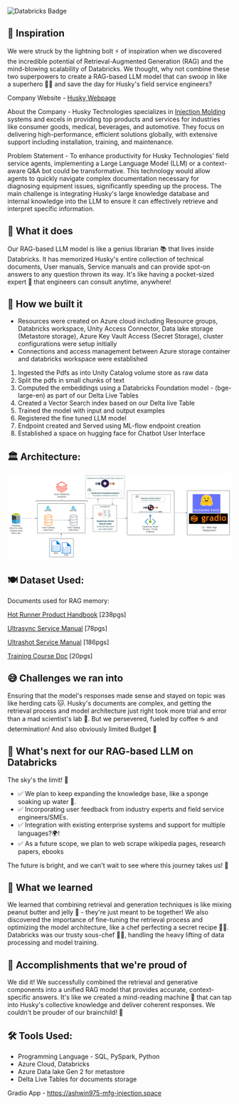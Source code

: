 ![Databricks Badge](https://img.shields.io/badge/made%20with-Databricks-red)

## 🎉 Inspiration
We were struck by the lightning bolt ⚡ of inspiration when we discovered the incredible potential of Retrieval-Augmented Generation (RAG) and the mind-blowing scalability of Databricks. We thought, why not combine these two superpowers to create a RAG-based LLM model that can swoop in like a superhero 🦸‍♂️ and save the day for Husky's field service engineers? 

Company Website - [Husky Webpage](https://www.husky.co/en/)

About the Company - Husky Technologies specializes in [Injection Molding](https://en.wikipedia.org/wiki/Injection_moulding) systems and excels in providing top products and services for industries like consumer goods, medical, beverages, and automotive. They focus on delivering high-performance, efficient solutions globally, with extensive support including installation, training, and maintenance.

Problem Statement - To enhance productivity for Husky Technologies' field service agents, implementing a Large Language Model (LLM) or a context-aware Q&A bot could be transformative. This technology would allow agents to quickly navigate complex documentation necessary for diagnosing equipment issues, significantly speeding up the process. The main challenge is integrating Husky's large knowledge database and internal knowledge into the LLM to ensure it can effectively retrieve and interpret specific information.

## 🤖 What it does
Our RAG-based LLM model is like a genius librarian 📚 that lives inside Databricks. It has memorized Husky's entire collection of technical documents, User manuals, Service manuals and can provide spot-on answers to any question thrown its way. It's like having a pocket-sized expert 🧠 that engineers can consult anytime, anywhere!

## 🧅 How we built it
- Resources were created on Azure cloud including Resource groups, Databricks workspace, Unity Access Connector, Data lake storage (Metastore storage), Azure Key Vault Access (Secret Storage), cluster configurations were setup initially
- Connections and access management between Azure storage container and databricks workspace were established

1. Ingested the Pdfs as into Unity Catalog volume store as raw data
2. Split the pdfs in small chunks of text
3. Computed the embeddings using a Databricks Foundation model - (bge-large-en) as part of our Delta Live Tables
4. Created a Vector Search index based on our Delta live Table
5. Trained the model with input and output examples
6. Registered the fine tuned LLM model
7. Endpoint created and Served using ML-flow endpoint creation
8. Established a space on hugging face for Chatbot User Interface

## 🏛️ Architecture:

![alt text](https://github.com/ashwin975/Databricks_RAG/blob/main/Databricks_RAG.svg)

## 🍽️ Dataset Used:

Documents used for RAG memory:

[Hot Runner Product Handbook](https://www.husky.co/globalassets/hotrunnerproducthandbook_19_4-external.pdf) [238pgs]

[Ultrasync Service Manual](https://www.husky.co/siteassets/documents/hr_ultrasynch_v2-2_eng_202103_5007549.pdf) [78pgs]

[Ultrashot Service Manual](https://www.husky.co/siteassets/userfileupload/hr_ultrashot_v1-1_eng.pdf) [186pgs]

[Training Course Doc](https://www.husky.co/contentassets/599f2271c8ed41a0afaaefc50d025f23/training-course-overview-2024.pdf) [20pgs]

## 😅 Challenges we ran into
Ensuring that the model's responses made sense and stayed on topic was like herding cats 🐱. Husky's documents are complex, and getting the retrieval process and model architecture just right took more trial and error than a mad scientist's lab 🧪. But we persevered, fueled by coffee ☕ and determination! And also obviously limited Budget 💸

## 🚀 What's next for our RAG-based LLM on Databricks
The sky's the limit! 🌟 

- ✅ We plan to keep expanding the knowledge base, like a sponge soaking up water 🧽.
- ✅ Incorporating user feedback from industry experts and field service engineers/SMEs.
- ✅ Integration with existing enterprise systems and support for multiple languages?🌍! 
- ✅ As a future scope, we plan to web scrape wikipedia pages, research papers, ebooks

The future is bright, and we can't wait to see where this journey takes us! 🎈

## 🧠 What we learned
We learned that combining retrieval and generation techniques is like mixing peanut butter and jelly 🥪 - they're just meant to be together! We also discovered the importance of fine-tuning the retrieval process and optimizing the model architecture, like a chef perfecting a secret recipe 👨‍🍳. Databricks was our trusty sous-chef 👨‍🍳, handling the heavy lifting of data processing and model training.

## 🎉 Accomplishments that we're proud of
We did it! We successfully combined the retrieval and generative components into a unified RAG model that provides accurate, context-specific answers. It's like we created a mind-reading machine 🔮 that can tap into Husky's collective knowledge and deliver coherent responses. We couldn't be prouder of our brainchild! 👶

## 🛠️ Tools Used:
 - Programming Language - SQL, PySpark, Python
 - Azure Cloud, Databricks
 - Azure Data lake Gen 2 for metastore
 - Delta Live Tables for documents storage

Gradio App - https://ashwin975-mfg-injection.space
